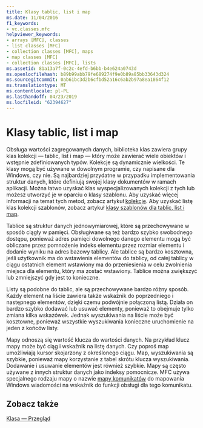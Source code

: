 ```yaml
---
title: Klasy tablic, list i map
ms.date: 11/04/2016
f1_keywords:
- vc.classes.mfc
helpviewer_keywords:
- arrays [MFC], classes
- list classes [MFC]
- collection classes [MFC], maps
- map classes [MFC]
- collection classes [MFC], lists
ms.assetid: 81a13a7f-0c2c-4efd-b6bb-b4e624a0743d
ms.openlocfilehash: b89b99abb79fe689274f9e0b89a85bb33643d324
ms.sourcegitcommit: 0ab61bc3d2b6cfbd52a16c6ab2b97a8ea1864f12
ms.translationtype: MT
ms.contentlocale: pl-PL
ms.lasthandoff: 04/23/2019
ms.locfileid: "62394627"
---
```

# <a name="array-list-and-map-classes"></a>Klasy tablic, list i map

Obsługa wartości zagregowanych danych, biblioteka klas zawiera grupy klas kolekcji — tablic, list i map — który może zawierać wiele obiektów i wstępnie zdefiniowanych typów. Kolekcje są dynamicznie wielkości. Te klasy mogą być używane w dowolnym programie, czy napisane dla Windows, czy nie. Są najbardziej przydatne w przypadku implementowania struktur danych, które definiują swojej klasy dokumentów w ramach aplikacji. Można łatwo uzyskać klas wyspecjalizowanych kolekcji z tych lub możesz utworzyć je w oparciu o klasy szablonu. Aby uzyskać więcej informacji na temat tych metod, zobacz artykuł [kolekcje](../mfc/collections.md). Aby uzyskać listę klas kolekcji szablonów, zobacz artykuł [klasy szablonów dla tablic, list i map](../mfc/template-classes-for-arrays-lists-and-maps.md).

Tablice są struktur danych jednowymiarowej, które są przechowywane w sposób ciągły w pamięci. Obsługiwane są też bardzo szybko swobodnego dostępu, ponieważ adres pamięci dowolnego danego elementu mogą być obliczane przez pomnożenie indeks elementu przez rozmiar elementu i dodanie wyniku na adres bazowy tablicy. Ale tablice są bardzo kosztowna, jeśli użytkownik ma do wstawienia elementów do tablicy, od całej tablicy w ciągu ostatnich element wstawiony ma do przeniesienia w celu zwolnienia miejsca dla elementu, który ma zostać wstawiony. Tablice można zwiększyć lub zmniejszyć gdy jest to konieczne.

Listy są podobne do tablic, ale są przechowywane bardzo różny sposób. Każdy element na liście zawiera także wskaźnik do poprzedniego i następnego elementów, dzięki czemu podwójnie połączoną listą. Działa on bardzo szybko dodawać lub usuwać elementy, ponieważ to obejmuje tylko zmiana kilka wskazówek. Jednak wyszukiwania na liście może być kosztowne, ponieważ wszystkie wyszukiwania konieczne uruchomienie na jeden z końców listy.

Mapy odnoszą się wartość klucza do wartości danych. Na przykład klucz mapy może być ciąg i wskaźnik na listę danych. Czy poproś map umożliwiają kursor skojarzony z określonego ciągu. Map, wyszukiwania są szybkie, ponieważ mapy korzystanie z tabel skrótu klucza wyszukiwania. Dodawanie i usuwanie elementów jest również szybkie. Mapy są często używane z innych struktur danych jako indeksy pomocnicze. MFC używa specjalnego rodzaju mapy o nazwie [mapy komunikatów](../mfc/mapping-messages.md) do mapowania Windows wiadomości na wskaźnik do funkcji obsługi dla tego komunikatu.

## <a name="see-also"></a>Zobacz także

[Klasa — Przegląd](../mfc/class-library-overview.md)
